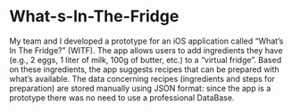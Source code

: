 # What-s-In-The-Fridge
My team and I developed a prototype for an iOS application called “What’s In The Fridge?” (WITF). The app allows users to add ingredients they have (e.g., 2 eggs, 1 liter of milk, 100g of butter, etc.) to a “virtual fridge”. Based on these ingredients, the app suggests recipes that can be prepared with what’s available. The data concerning recipes (ingredients and steps for preparation) are stored manually using JSON format: since the app is a prototype there was no need to use a professional DataBase. 

